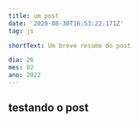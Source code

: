 ```yaml
---
title: um post
date: '2020-08-30T16:53:22.171Z'
tag: js

shortText: Um breve resumo do post

dia: 26
mes: 02
ano: 2022
---
```


<h2>testando o post</h2>